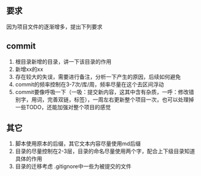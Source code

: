 ## 要求
因为项目文件的逐渐增多，提出下列要求

## commit
1. 根目录新增的目录，讲一下该目录的作用
2. 新增xx的xx
3. 存在较大的失误，需要进行备注，分析一下产生的原因，后续如何避免
4. commit的频率控制在3-7次/库/周，频率尽量在这个去区间浮动
5. commit要像呼吸一下（一吸：提交新内容，这其中含有杂质，一呼：修改错别字，用词，完善双链，标签），一周左右更新整个项目一次，也可以处理掉一些TODO，还能加强对整个项目的感觉

## 其它
1. 脚本使用原本的后缀，其它文本内容尽量使用md后缀
2. 目录的尽量控制在2-3层，目录的命名尽量使用两个字，配合上下级目录知道具体的作用
3. 目录的迁移考虑 .gitignore中一些为被提交的文件